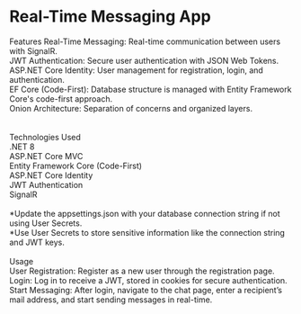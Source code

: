 # Real-Time Messaging App
Features Real-Time Messaging: Real-time communication between users with SignalR. <br>
JWT Authentication: Secure user authentication with JSON Web Tokens. <br>
ASP.NET Core Identity: User management for registration, login, and authentication. <br>
EF Core (Code-First): Database structure is managed with Entity Framework Core's code-first approach. <br>
Onion Architecture: Separation of concerns and organized layers.<br>
<br>
<br>
Technologies Used <br>
.NET 8 <br>
ASP.NET Core MVC <br>
Entity Framework Core (Code-First) <br>
ASP.NET Core Identity <br>
JWT Authentication <br>
SignalR 
<br>
<br>
*Update the appsettings.json with your database connection string if not using User Secrets. <br>
*Use User Secrets to store sensitive information like the connection string and JWT keys.
<br><br>
Usage <br>
User Registration: Register as a new user through the registration page. <br>
Login: Log in to receive a JWT, stored in cookies for secure authentication. <br>
Start Messaging: After login, navigate to the chat page, enter a recipient’s mail address, and start sending messages in real-time.
